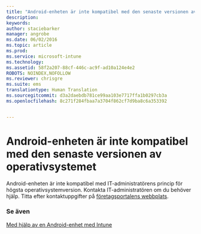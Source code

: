 ```yaml
---
title: "Android-enheten är inte kompatibel med den senaste versionen av operativsystemet | Microsoft Intune"
description: 
keywords: 
author: staciebarker
manager: angrobe
ms.date: 06/02/2016
ms.topic: article
ms.prod: 
ms.service: microsoft-intune
ms.technology: 
ms.assetid: 58f2a207-88cf-446c-ac9f-ad10a124e4e2
ROBOTS: NOINDEX,NOFOLLOW
ms.reviewer: chrisgre
ms.suite: ems
translationtype: Human Translation
ms.sourcegitcommit: d3a2daebdb781ce99aa103e7717ffa1b0297cb3a
ms.openlocfilehash: 8c271f284fbaa7a3704f862cf7d9ba8c6a353392


---
```


# Android-enheten är inte kompatibel med den senaste versionen av operativsystemet

Android-enheten är inte kompatibel med IT-administratörens princip för högsta operativsystemversion. Kontakta IT-administratören om du behöver hjälp. Titta efter kontaktuppgifter på [företagsportalens webbplats](http://portal.manage.microsoft.com).


### Se även
[Med hjälp av en Android-enhet med Intune](using-your-android-device-with-intune.md)



<!--HONumber=Aug16_HO4-->


